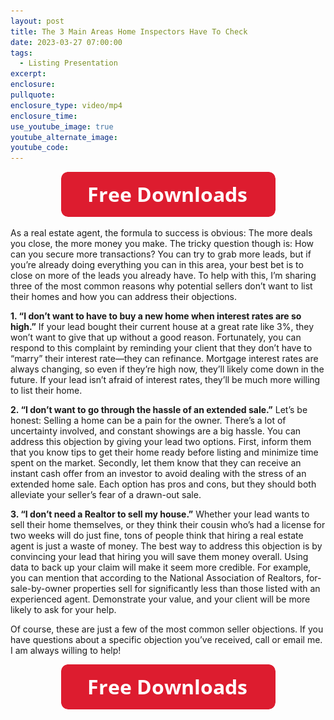 ```yaml
---
layout: post
title: The 3 Main Areas Home Inspectors Have To Check
date: 2023-03-27 07:00:00
tags:
  - Listing Presentation
excerpt:
enclosure:
pullquote:
enclosure_type: video/mp4
enclosure_time:
use_youtube_image: true
youtube_alternate_image:
youtube_code:
---
```

<center><a href="https://join.gochicagolandhomes.com/ask/ab597613744316448f7c74a03df2d370"><img width="343" height="72" src="uploads/FreeDownloadsButton-343.png" /></a></center>

As a real estate agent, the formula to success is obvious: The more deals you close, the more money you make. The tricky question though is: How can you secure more transactions? You can try to grab more leads, but if you’re already doing everything you can in this area, your best bet is to close on more of the leads you already have. To help with this, I’m sharing three of the most common reasons why potential sellers don’t want to list their homes and how you can address their objections.&nbsp;

**1\. “I don’t want to have to buy a new home when interest rates are so high.”** If your lead bought their current house at a great rate like 3%, they won’t want to give that up without a good reason. Fortunately, you can respond to this complaint by reminding your client that they don’t have to “marry” their interest rate—they can refinance. Mortgage interest rates are always changing, so even if they’re high now, they’ll likely come down in the future. If your lead isn’t afraid of interest rates, they’ll be much more willing to list their home.&nbsp;

**2\. “I don’t want to go through the hassle of an extended sale.”** Let’s be honest: Selling a home can be a pain for the owner. There’s a lot of uncertainty involved, and constant showings are a big hassle. You can address this objection by giving your lead two options. First, inform them that you know tips to get their home ready before listing and minimize time spent on the market. Secondly, let them know that they can receive an instant cash offer from an investor to avoid dealing with the stress of an extended home sale. Each option has pros and cons, but they should both alleviate your seller’s fear of a drawn-out sale.&nbsp;

**3\. “I don’t need a Realtor to sell my house.”** Whether your lead wants to sell their home themselves, or they think their cousin who’s had a license for two weeks will do just fine, tons of people think that hiring a real estate agent is just a waste of money. The best way to address this objection is by convincing your lead that hiring you will save them money overall. Using data to back up your claim will make it seem more credible. For example, you can mention that according to the National Association of Realtors, for-sale-by-owner properties sell for significantly less than those listed with an experienced agent. Demonstrate your value, and your client will be more likely to ask for your help.&nbsp;

Of course, these are just a few of the most common seller objections. If you have questions about a specific objection you’ve received, call or email me. I am always willing to help!

<center><a href="https://join.gochicagolandhomes.com/ask/ab597613744316448f7c74a03df2d370"><img width="343" height="72" src="uploads/FreeDownloadsButton-343.png" /></a></center>